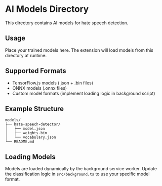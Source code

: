 # AI Models Directory

This directory contains AI models for hate speech detection.

## Usage

Place your trained models here. The extension will load models from this directory at runtime.

## Supported Formats

- TensorFlow.js models (.json + .bin files)
- ONNX models (.onnx files)
- Custom model formats (implement loading logic in background script)

## Example Structure

```
models/
├── hate-speech-detector/
│   ├── model.json
│   ├── weights.bin
│   └── vocabulary.json
└── README.md
```

## Loading Models

Models are loaded dynamically by the background service worker. Update the classification logic in `src/background.ts` to use your specific model format. 